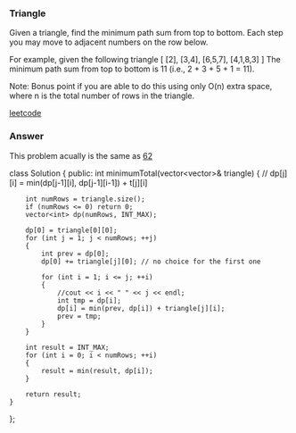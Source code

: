 ### Triangle
Given a triangle, find the minimum path sum from top to bottom. Each step you may move to adjacent numbers on the row below.

For example, given the following triangle
[
     [2],
    [3,4],
   [6,5,7],
  [4,1,8,3]
]
The minimum path sum from top to bottom is 11 (i.e., 2 + 3 + 5 + 1 = 11).

Note:
Bonus point if you are able to do this using only O(n) extra space, where n is the total number of rows in the triangle.

[leetcode](https://leetcode.com/problems/triangle/description/)

### Answer 
This problem acually is the same as [62](62_Unique_Paths.md)

class Solution {
public:
    int minimumTotal(vector<vector<int>>& triangle) {
        // dp[j][i] = min(dp[j-1][i], dp[j-1][i-1]) + t[j][i]
        
        int numRows = triangle.size();
        if (numRows <= 0) return 0;
        vector<int> dp(numRows, INT_MAX);
        
        dp[0] = triangle[0][0];
        for (int j = 1; j < numRows; ++j)
        {
            int prev = dp[0];
            dp[0] += triangle[j][0]; // no choice for the first one
            
            for (int i = 1; i <= j; ++i)
            {
                //cout << i << " " << j << endl;
                int tmp = dp[i];
                dp[i] = min(prev, dp[i]) + triangle[j][i];
                prev = tmp;
            }
        }
        
        int result = INT_MAX;
        for (int i = 0; i < numRows; ++i)
        {
            result = min(result, dp[i]);
        }
        
        return result;
    }
};